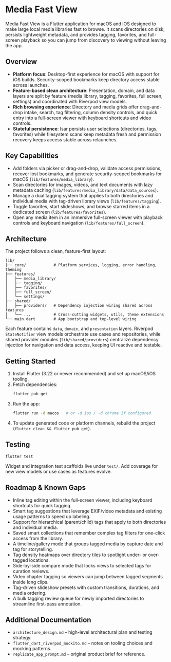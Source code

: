 # Media Fast View

Media Fast View is a Flutter application for macOS and iOS designed to make large local media libraries fast to browse. It scans directories on disk, persists lightweight metadata, and provides tagging, favorites, and full-screen playback so you can jump from discovery to viewing without leaving the app.

## Overview

- **Platform focus**: Desktop-first experience for macOS with support for iOS builds. Security-scoped bookmarks keep directory access stable across launches.
- **Feature-based clean architecture**: Presentation, domain, and data layers are split by feature (media library, tagging, favorites, full screen, settings) and coordinated with Riverpod view models.
- **Rich browsing experience**: Directory and media grids offer drag-and-drop intake, search, tag filtering, column density controls, and quick entry into a full-screen viewer with keyboard shortcuts and video controls.
- **Stateful persistence**: Isar persists user selections (directories, tags, favorites) while filesystem scans keep metadata fresh and permission recovery keeps access stable across relaunches.

## Key Capabilities

- Add folders via picker or drag-and-drop, validate access permissions, recover lost bookmarks, and generate security-scoped bookmarks for macOS (`lib/features/media_library`).
- Scan directories for images, videos, and text documents with lazy metadata caching (`lib/features/media_library/data/data_sources`).
- Manage a dual tagging system that applies to both directories and individual media with tag-driven library views (`lib/features/tagging`).
- Toggle favorites, start slideshows, and browse starred items in a dedicated screen (`lib/features/favorites`).
- Open any media item in an immersive full-screen viewer with playback controls and keyboard navigation (`lib/features/full_screen`).

## Architecture

The project follows a clean, feature-first layout:

```
lib/
├── core/            # Platform services, logging, error handling, theming
├── features/
│   ├── media_library/
│   ├── tagging/
│   ├── favorites/
│   ├── full_screen/
│   └── settings/
├── shared/
│   ├── providers/   # Dependency injection wiring shared across features
│   └── ...          # Cross-cutting widgets, utils, theme extensions
└── main.dart        # App bootstrap and top-level wiring
```

Each feature contains `data`, `domain`, and `presentation` layers. Riverpod `StateNotifier` view models orchestrate use cases and repositories, while shared provider modules (`lib/shared/providers`) centralize dependency injection for navigation and data access, keeping UI reactive and testable.

## Getting Started

1. Install Flutter (3.22 or newer recommended) and set up macOS/iOS tooling.
2. Fetch dependencies:
   ```bash
   flutter pub get
   ```
3. Run the app:
   ```bash
   flutter run -d macos   # or -d ios / -d chrome if configured
   ```
4. To update generated code or platform channels, rebuild the project (`flutter clean && flutter pub get`).

## Testing

```
flutter test
```

Widget and integration test scaffolds live under `test/`. Add coverage for new view models or use cases as features evolve.

## Roadmap & Known Gaps

- Inline tag editing within the full-screen viewer, including keyboard shortcuts for quick tagging.
- Smart tag suggestions that leverage EXIF/video metadata and existing usage patterns to speed up labeling.
- Support for hierarchical (parent/child) tags that apply to both directories and individual media.
- Saved smart collections that remember complex tag filters for one-click access from the library.
- A timeline/gallery mode that groups tagged media by capture date and tag for storytelling.
- Tag density heatmaps over directory tiles to spotlight under- or over-tagged locations.
- Side-by-side compare mode that locks views to selected tags for curation reviews.
- Video chapter tagging so viewers can jump between tagged segments inside long clips.
- Tag-driven slideshow presets with custom transitions, durations, and media ordering.
- A bulk tagging review queue for newly imported directories to streamline first-pass annotation.


## Additional Documentation

- `architecture_design.md` – high-level architectural plan and testing strategy.
- `flutter_dart_riverpod_mockito.md` – notes on tooling choices and mocking patterns.
- `replicate_app_prompt.md` – original product brief for reference.
